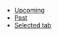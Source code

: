 <ul class="nav-tabs">
	<li><a href="#">Upcoming</a></li>
	<li><a href="#">Past</a></li>
	<li class="selected"><a href="#">Selected tab</a></li>
</ul>
